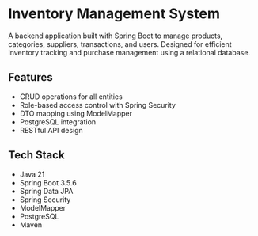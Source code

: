 # Inventory Management System

A backend application built with Spring Boot to manage products, categories, suppliers, transactions, and users. Designed for efficient inventory tracking and purchase management using a relational database.

## Features

- CRUD operations for all entities
- Role-based access control with Spring Security
- DTO mapping using ModelMapper
- PostgreSQL integration
- RESTful API design

## Tech Stack

- Java 21
- Spring Boot 3.5.6
- Spring Data JPA
- Spring Security
- ModelMapper
- PostgreSQL
- Maven
